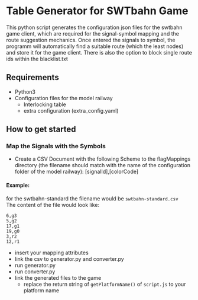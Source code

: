 # Table Generator for SWTbahn Game

This python script generates the configuration json files for the swtbahn game client, which are required for the signal-symbol mapping and the route suggestion mechanics.
Once entered the signals to symbol, the programm will automatically find a suitable route (which the least nodes) and store it for the game client.
There is also the option to block single route ids within the blacklist.txt


## Requirements
* Python3
* Configuration files for the model railway
    * Interlocking table
    * extra configuration (extra_config.yaml)


## How to get started
### Map the Signals with the Symbols
* Create a CSV Document with the following Scheme to the flagMappings directory (the filename should match with the name of the configuration folder of the model railway): [signalId],[colorCode]  
#### Example:  
for the swtbahn-standard the filename would be `swtbahn-standard.csv`  
The content of the file would look like:
```
6,g3
5,g2
17,g1
19,g0
3,r2
12,r1
```
* insert your mapping attributes
* link the csv to generator.py and converter.py
* run generator.py
* run converter.py
* link the generated files to the game
    * replace the return string of `getPlatformName()` of `script.js` to your platform name

